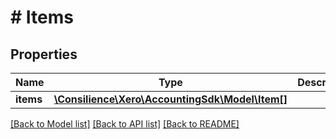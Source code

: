# # Items

## Properties

Name | Type | Description | Notes
------------ | ------------- | ------------- | -------------
**items** | [**\Consilience\Xero\AccountingSdk\Model\Item[]**](Item.md) |  | [optional] 

[[Back to Model list]](../../README.md#documentation-for-models) [[Back to API list]](../../README.md#documentation-for-api-endpoints) [[Back to README]](../../README.md)


